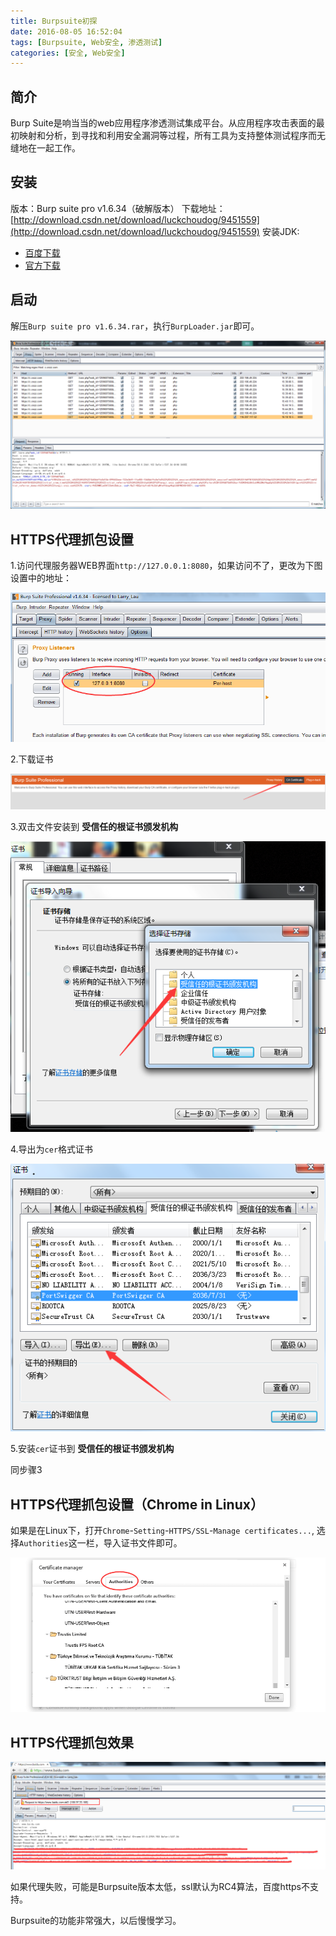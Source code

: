 ```yaml
---
title: Burpsuite初探
date: 2016-08-05 16:52:04
tags: [Burpsuite, Web安全, 渗透测试]
categories: [安全, Web安全]
---
```


## 简介

Burp Suite是响当当的web应用程序渗透测试集成平台。从应用程序攻击表面的最初映射和分析，到寻找和利用安全漏洞等过程，所有工具为支持整体测试程序而无缝地在一起工作。
<!-- more -->

## 安装

版本：Burp suite pro v1.6.34（破解版本）
下载地址：[http://download.csdn.net/download/luckchoudog/9451559](http://download.csdn.net/download/luckchoudog/9451559)
安装JDK:

- [百度下载](https://www.baidu.com/link?url=mbk3bkGorHt1Q21233i1-7PFkVyPYx_C17XzCf2Ussr1p7M-05bC4rNpOrK6vZwuJj4rywaUYTCDJiuUvIOnbvSdA_6sYILjE-Lo7o2auSi&wd=&eqid=881f494f000c50500000000557a45eb9)
- [官方下载](http://www.oracle.com/technetwork/java/javase/downloads/jdk8-downloads-2133151.html)

## 启动

解压`Burp suite pro v1.6.34.rar`，执行`BurpLoader.jar`即可。

![burpsuite1](/images/burpsuite1.png)

## HTTPS代理抓包设置

1.访问代理服务器WEB界面`http://127.0.0.1:8080`，如果访问不了，更改为下图设置中的地址：

![burpsuite2](/images/burpsuite2.png)

2.下载证书

![burpsuite3](/images/burpsuite3.png)

3.双击文件安装到 **受信任的根证书颁发机构**

![burpsuite4](/images/burpsuite4.png)

4.导出为`cer`格式证书

![burpsuite5](/images/burpsuite5.png)

5.安装`cer`证书到 **受信任的根证书颁发机构**

同步骤3

## HTTPS代理抓包设置（Chrome  in Linux）

如果是在Linux下，打开`Chrome`-`Setting`-`HTTPS/SSL`-`Manage certificates...`, 选择`Authorities`这一栏，导入证书文件即可。

![burp-chrome-linux-setting](/images/burp-chrome-linux-setting.png)


## HTTPS代理抓包效果

![burpsuite6](/images/burpsuite6.png)

如果代理失败，可能是Burpsuite版本太低，ssl默认为RC4算法，百度https不支持。


Burpsuite的功能非常强大，以后慢慢学习。






